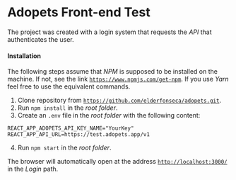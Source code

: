 # Adopets Front-end Test

The project was created with a login system that requests the _API_ that authenticates the user.
#### Installation

The following steps assume that _NPM_ is supposed to be installed on the machine.
If not, see the link [`https://www.npmjs.com/get-npm`](https://www.npmjs.com/get-npm).
If you use _Yarn_ feel free to use the equivalent commands.
1. Clone repository from [`https://github.com/elderfonseca/adopets.git`](https://github.com/elderfonseca/adopets.git).
2. Run `npm install` in the _root folder_.
3. Create an `.env` file in the _root folder_ with the following content:
```
REACT_APP_ADOPETS_API_KEY_NAME="YourKey"
REACT_APP_API_URL=https://test.adopets.app/v1
```
4. Run `npm start` in the _root folder_.

The browser will automatically open at the address [`http://localhost:3000/`](http://localhost:3000/) in the _Login_ path.